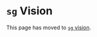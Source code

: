 # `sg` Vision

This page has moved to [`sg` vision](https://sourcegraph.com/github.com/sourcegraph/sourcegraph/-/blob/doc/dev/background-information/sg/vision.md/).
